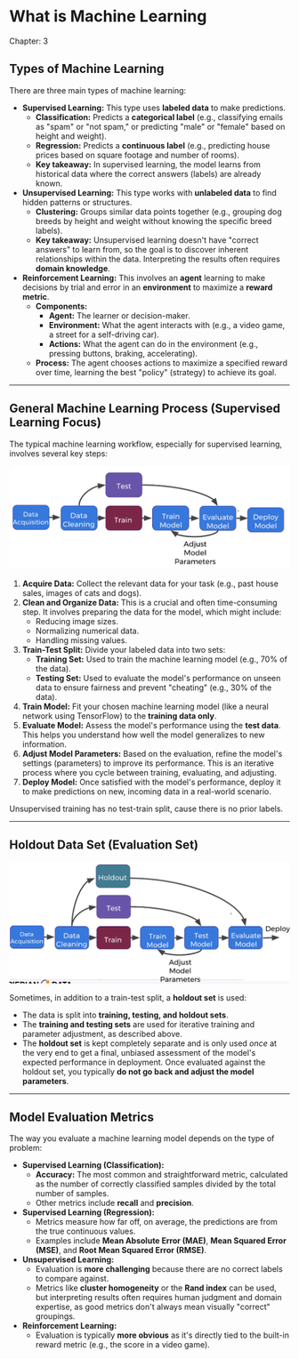 # What is Machine Learning

Chapter: 3

## Types of Machine Learning

There are three main types of machine learning:

- **Supervised Learning:** This type uses **labeled data** to make predictions.
    - **Classification:** Predicts a **categorical label** (e.g., classifying emails as "spam" or "not spam," or predicting "male" or "female" based on height and weight).
    - **Regression:** Predicts a **continuous label** (e.g., predicting house prices based on square footage and number of rooms).
    - **Key takeaway:** In supervised learning, the model learns from historical data where the correct answers (labels) are already known.
- **Unsupervised Learning:** This type works with **unlabeled data** to find hidden patterns or structures.
    - **Clustering:** Groups similar data points together (e.g., grouping dog breeds by height and weight without knowing the specific breed labels).
    - **Key takeaway:** Unsupervised learning doesn't have "correct answers" to learn from, so the goal is to discover inherent relationships within the data. Interpreting the results often requires **domain knowledge**.
- **Reinforcement Learning:** This involves an **agent** learning to make decisions by trial and error in an **environment** to maximize a **reward metric**.
    - **Components:**
        - **Agent:** The learner or decision-maker.
        - **Environment:** What the agent interacts with (e.g., a video game, a street for a self-driving car).
        - **Actions:** What the agent can do in the environment (e.g., pressing buttons, braking, accelerating).
    - **Process:** The agent chooses actions to maximize a specified reward over time, learning the best "policy" (strategy) to achieve its goal.

---

## General Machine Learning Process (Supervised Learning Focus)

The typical machine learning workflow, especially for supervised learning, involves several key steps:

![image.png](image.png)

1. **Acquire Data:** Collect the relevant data for your task (e.g., past house sales, images of cats and dogs).
2. **Clean and Organize Data:** This is a crucial and often time-consuming step. It involves preparing the data for the model, which might include:
    - Reducing image sizes.
    - Normalizing numerical data.
    - Handling missing values.
3. **Train-Test Split:** Divide your labeled data into two sets:
    - **Training Set:** Used to train the machine learning model (e.g., 70% of the data).
    - **Testing Set:** Used to evaluate the model's performance on unseen data to ensure fairness and prevent "cheating" (e.g., 30% of the data).
4. **Train Model:** Fit your chosen machine learning model (like a neural network using TensorFlow) to the **training data only**.
5. **Evaluate Model:** Assess the model's performance using the **test data**. This helps you understand how well the model generalizes to new information.
6. **Adjust Model Parameters:** Based on the evaluation, refine the model's settings (parameters) to improve its performance. This is an iterative process where you cycle between training, evaluating, and adjusting.
7. **Deploy Model:** Once satisfied with the model's performance, deploy it to make predictions on new, incoming data in a real-world scenario.

Unsupervised training has no test-train split, cause there is no prior labels.

---

## Holdout Data Set (Evaluation Set)

![image.png](image%201.png)

Sometimes, in addition to a train-test split, a **holdout set** is used:

- The data is split into **training, testing, and holdout sets**.
- The **training and testing sets** are used for iterative training and parameter adjustment, as described above.
- The **holdout set** is kept completely separate and is only used *once* at the very end to get a final, unbiased assessment of the model's expected performance in deployment. Once evaluated against the holdout set, you typically **do not go back and adjust the model parameters**.

---

## Model Evaluation Metrics

The way you evaluate a machine learning model depends on the type of problem:

- **Supervised Learning (Classification):**
    - **Accuracy:** The most common and straightforward metric, calculated as the number of correctly classified samples divided by the total number of samples.
    - Other metrics include **recall** and **precision**.
- **Supervised Learning (Regression):**
    - Metrics measure how far off, on average, the predictions are from the true continuous values.
    - Examples include **Mean Absolute Error (MAE)**, **Mean Squared Error (MSE)**, and **Root Mean Squared Error (RMSE)**.
- **Unsupervised Learning:**
    - Evaluation is **more challenging** because there are no correct labels to compare against.
    - Metrics like **cluster homogeneity** or the **Rand index** can be used, but interpreting results often requires human judgment and domain expertise, as good metrics don't always mean visually "correct" groupings.
- **Reinforcement Learning:**
    - Evaluation is typically **more obvious** as it's directly tied to the built-in reward metric (e.g., the score in a video game).